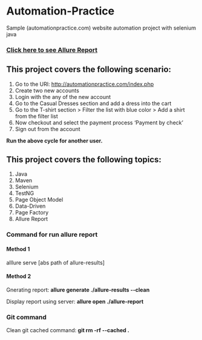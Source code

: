 # Automation-Practice
Sample (automationpractice.com) website automation project with selenium java

### [Click here to see Allure Report](https://automation-project-report.netlify.app/)

## This project covers the following scenario:

1. Go to the URl: http://automationpractice.com/index.php
2. Create two new accounts
3. Login with the any of the new account
4. Go to the Casual Dresses section and add a dress into the cart
5. Go to the T-shirt section > Filter the list with blue color > Add a shirt from the filter list
6. Now checkout and select the payment process ‘Payment by check’
7. Sign out from the account

**Run the above cycle for another user.**

## This project covers the following topics:

1. Java
2. Maven
3. Selenium
4. TestNG
5. Page Object Model
6. Data-Driven
7. Page Factory
8. Allure Report

### Command for run allure report
#### Method 1</br>
alllure serve [abs path of allure-results]

#### Method 2</br>
Gnerating report: **allure generate ./allure-results --clean**</br>

Display report using server: **allure open ./allure-report**</br>

### Git command
Clean git cached command: **git rm -rf --cached .**



